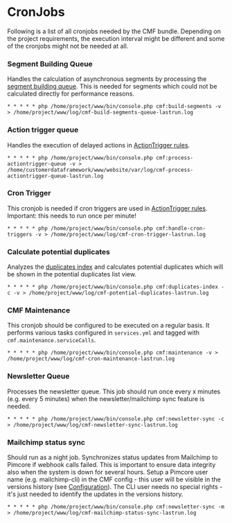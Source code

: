 # CronJobs

Following is a list of all cronjobs needed by the CMF bundle. Depending on the project requirements, the execution interval 
might be different and some of the cronjobs might not be needed at all.  


### Segment Building Queue
Handles the calculation of asynchronous segments by processing the [segment building queue](./11_CustomerSegments.md). 
This is needed for segments which could not be calculated directly for performance reasons.

```
* * * * * php /home/project/www/bin/console.php cmf:build-segments -v > /home/project/www/log/cmf-build-segments-queue-lastrun.log 
``` 

### Action trigger queue
Handles the execution of delayed actions in [ActionTrigger rules](ActionTrigger.md).

```
* * * * * php /home/project/www/bin/console.php cmf:process-actiontrigger-queue -v > /home/customerdataframework/www/website/var/log/cmf-process-actiontrigger-queue-lastrun.log 
```

### Cron Trigger
This cronjob is needed if cron triggers are used in [ActionTrigger rules](ActionTrigger.md). Important: this needs to run once 
per minute!

```
* * * * * php /home/project/www/bin/console.php cmf:handle-cron-triggers -v > /home/project/www/log/cmf-cron-trigger-lastrun.log 
```

### Calculate potential duplicates
Analyzes the [duplicates index](./15_CustomerDuplicatesService.md) and calculates potential duplicates which will be 
shown in the potential duplicates list view. 

```
* * * * * php /home/project/www/bin/console.php cmf:duplicates-index -c -v > /home/project/www/log/cmf-potential-duplicates-lastrun.log 
```

### CMF Maintenance
This cronjob should be configured to be executed on a regular basis. It performs various tasks configured in `services.yml` 
 and tagged with `cmf.maintenance.serviceCalls`.  

```
* * * * * php /home/project/www/bin/console.php cmf:maintenance -v > /home/project/www/log/cmf-cron-maintenance-lastrun.log 
```

### Newsletter Queue
Processes the newsletter queue. This job should run once every x minutes (e.g. every 5 minutes) when the newsletter/mailchimp sync feature is needed.

```
* * * * * php /home/project/www/bin/console.php cmf:newsletter-sync -c > /home/project/www/log/cmf-newsletter-sync-lastrun.log 
```


### Mailchimp status sync
Should run as a night job. Synchronizes status updates from Mailchimp to Pimcore if webhook calls failed. This is important to ensure data integrity also when the system is down for several hours.
Setup a Pimcore user name (e.g. mailchimp-cli) in the CMF config - this user will be visible in the versions history (see [Configuration](Configuration.md)). The CLI user needs no special rights - it's just needed to identify the updates in the versions history.
```
* * * * * php /home/project/www/bin/console.php cmf:newsletter-sync -m > /home/project/www/log/cmf-mailchimp-status-sync-lastrun.log 
```
